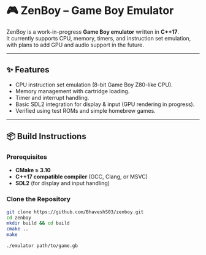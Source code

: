 # 🎮 ZenBoy – Game Boy Emulator

ZenBoy is a work-in-progress **Game Boy emulator** written in **C++17**.  
It currently supports CPU, memory, timers, and instruction set emulation, with plans to add GPU and audio support in the future.  

---

## ✨ Features
- CPU instruction set emulation (8-bit Game Boy Z80-like CPU).
- Memory management with cartridge loading.
- Timer and interrupt handling.
- Basic SDL2 integration for display & input (GPU rendering in progress).
- Verified using test ROMs and simple homebrew games.

---

## 📦 Build Instructions

### Prerequisites
- **CMake ≥ 3.10**
- **C++17 compatible compiler** (GCC, Clang, or MSVC)
- **SDL2** (for display and input handling)

### Clone the Repository
```bash
git clone https://github.com/BhaveshS03/zenboy.git
cd zenboy
mkdir build && cd build
cmake ..
make

./emulator path/to/game.gb
```
